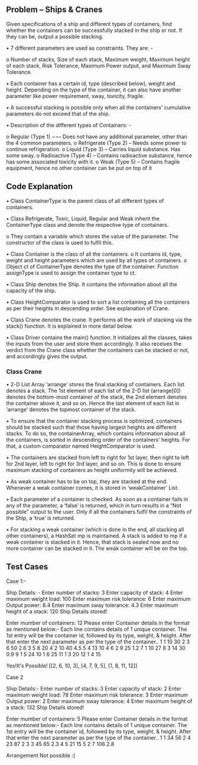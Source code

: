 ## **Problem – Ships & Cranes**

Given specifications of a ship and different types of containers, find whether the containers can be successfully stacked in the ship or not. If they can be, output a possible stacking.

•	7 different parameters are used as constraints. They are: -

o	Number of stacks, Size of each stack, Maximum weight, Maximum height of each stack, Risk Tolerance, Maximum Power output, and Maximum Sway Tolerance.

•	Each container has a certain id, type (described below), weight and height. Depending on the type of the container, it can also have another parameter like power requirement, sway, toxicity, fragile.

•	A successful stacking is possible only when all the containers’ cumulative parameters do not exceed that of the ship.

•	Description of the different types of Containers: -

o	Regular (Type 1) ¬¬– Does not have any additional parameter, other than the 4 common parameters.
o	Refrigerate (Type 2) – Needs some power to continue refrigeration.
o	Liquid (Type 3) – Carries liquid substance. Has some sway.
o	Radioactive (Type 4) – Contains radioactive substance, hence has some associated toxicity with it.
o	Weak (Type 5) – Contains fragile equipment, hence no other container can be put on top of it

## **Code Explanation**
•	Class ContainerType is the parent class of all different types of containers.

•	Class Refrigerate, Toxic, Liquid, Regular and Weak inherit the ContainerType class and denote the respective type of containers.

o	They contain a variable which stores the value of the parameter. The constructor of the class is used to fulfil this.

•	Class Container is the class of all the containers.
o	It contains id, type, weight and height parameters which are used by all types of containers.
o	Object ct of ContainerType denotes the type of the container. Function assignType is used to assign the container type to ct.

•	Class Ship denotes the Ship. It contains the information about all the capacity of the ship. 

•	Class HeightComparator is used to sort a list containing all the containers as per their heights in descending order. See explanation of Crane. 

•	Class Crane denotes the crane. It performs all the work of stacking via the stack() function. It is explained in more detail below.

•	Class Driver contains the main() function. It initializes all the classes, takes the inputs from the user and store them accordingly. It also receives the verdict from the Crane class whether the containers can be stacked or not, and accordingly gives the output.	

### **Class Crane**

•	2-D List Array ‘arrange’ stores the final stacking of containers. Each list denotes a stack. The 1st element of each list of the 2-D list (arrange[0]) denotes the bottom-most container of the stack, the 2nd element denotes the container above it, and so on. Hence the last element of each list in ‘arrange’ denotes the topmost container of the stack.

•	To ensure that the container stacking process is optimized, containers should be stacked such that those having largest heights are different stacks. To do so, the containerArray, which contains information about all the containers, is sorted in descending order of the containers’ heights. For that, a custom comparator named HeightComparator is used.

•	The containers are stacked from left to right for 1st layer, then right to left for 2nd layer, left to right for 3rd layer, and so on. This is done to ensure maximum stacking of containers as height uniformity will be achieved.

•	As weak container has to be on top, they are stacked at the end. Whenever a weak container comes, it is stored in ‘weakContainer’ List.

•	 Each parameter of a container is checked. As soon as a container fails in any of the parameter, a ‘false’ is returned, which in turn results in a “Not possible” output to the user. Only if all the containers fulfil the constraints of the Ship, a ‘true’ is returned.

•	For stacking a weak container (which is done in the end, all stacking all other containers), a HashSet mp is maintained. A stack is added to mp if a weak container is stacked in it. Hence, that stack is sealed now and no more container can be stacked in it. The weak container will be on the top.

## **Test Cases**

Case 1:-

Ship Details: -
Enter number of stacks: 
3
Enter capacity of stack: 
4
Enter maximum weight load: 
100
Enter maximum risk tolerance: 
6
Enter maximum Output power: 
8.4
Enter maximum sway tolerance: 
4.3
Enter maximum height of a stack: 
120
Ship Details stored!

Enter mumber of containers: 
12
Please enter Container details in the format as mentioned below:- 
Each line contains details of 1 unique container.
The 1st entry will be the container id, followed by its type, weight, & height. After that enter the next parameter as per the type of the container..
1 1 10 30
2 3 6 50 2.6
3 5 8 20
4 2 10 40 4.5
5 4 13 10 4
6 2 9 25 1.2
7 1 10 27
8 3 14 30 0.9
9 1 5 24 
10 1 6 25
11 1 3 20
12 1 4 15

Yes!It's Possible!
[[2, 6, 10, 3], [4, 7, 9, 5], [1, 8, 11, 12]]

Case 2

Ship Details:-
Enter number of stacks: 
3
Enter capacity of stack: 
2
Enter maximum weight load: 
78
Enter maximum risk tolerance: 
3
Enter maximum Output power: 
2
Enter maximum sway tolerance: 
4
Enter maximum height of a stack: 
132
Ship Details stored!

Enter mumber of containers: 
5
Please enter Container details in the format as mentioned below:- 
Each line contains details of 1 unique container.
The 1st entry will be the container id, followed by its type, weight, & height. After that enter the next parameter as per the type of the container..
1 1 34 56
2 4 23 87 2
3 3 45 65 2.3
4 5 21 15
5 2 7 106 2.8

Arrangement Not possible :(

